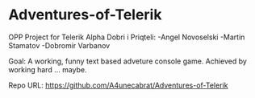 # Adventures-of-Telerik
OPP Project for Telerik Alpha
Dobri i Priqteli:
-Angel Novoselski
-Martin Stamatov
-Dobromir Varbanov

Goal: A working, funny text based adveture console game.
      Achieved by working hard ... maybe.

Repo URL: https://github.com/A4unecabrat/Adventures-of-Telerik
